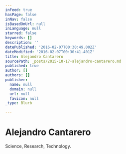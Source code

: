 ```yaml
---
inFeed: true
hasPage: false
inNav: false
isBasedOnUrl: null
inLanguage: null
starred: false
keywords: []
description: ''
datePublished: '2016-02-07T00:30:49.002Z'
dateModified: '2016-02-07T00:30:41.401Z'
title: Alejandro Cantarero
sourcePath: _posts/2015-10-17-alejandro-cantarero.md
published: true
author: []
authors: []
publisher:
  name: null
  domain: null
  url: null
  favicon: null
_type: Blurb

---
```

# Alejandro Cantarero

Science, Research, Technology.